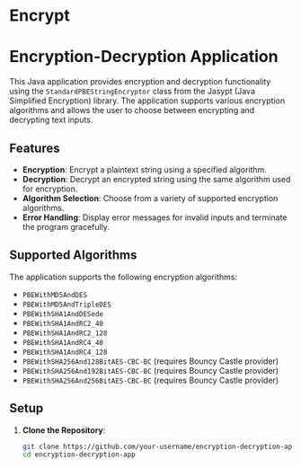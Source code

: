 # Encrypt
# Encryption-Decryption Application

This Java application provides encryption and decryption functionality using the `StandardPBEStringEncryptor` class from the Jasypt (Java Simplified Encryption) library. The application supports various encryption algorithms and allows the user to choose between encrypting and decrypting text inputs.

## Features

- **Encryption**: Encrypt a plaintext string using a specified algorithm.
- **Decryption**: Decrypt an encrypted string using the same algorithm used for encryption.
- **Algorithm Selection**: Choose from a variety of supported encryption algorithms.
- **Error Handling**: Display error messages for invalid inputs and terminate the program gracefully.

## Supported Algorithms

The application supports the following encryption algorithms:

- `PBEWithMD5AndDES`
- `PBEWithMD5AndTripleDES`
- `PBEWithSHA1AndDESede`
- `PBEWithSHA1AndRC2_40`
- `PBEWithSHA1AndRC2_128`
- `PBEWithSHA1AndRC4_40`
- `PBEWithSHA1AndRC4_128`
- `PBEWithSHA256And128BitAES-CBC-BC` (requires Bouncy Castle provider)
- `PBEWithSHA256And192BitAES-CBC-BC` (requires Bouncy Castle provider)
- `PBEWithSHA256And256BitAES-CBC-BC` (requires Bouncy Castle provider)

## Setup

1. **Clone the Repository**:
   ```sh
   git clone https://github.com/your-username/encryption-decryption-app.git
   cd encryption-decryption-app


